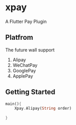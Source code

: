# xpay
A Flutter Pay Plugin
## Platfrom
The future wall support
1. Alipay
2. WeChatPay
3. GooglePay
4. ApplePay
## Getting Started
```dart
main(){
    Xpay.Alipay(String order)
    
}
```
